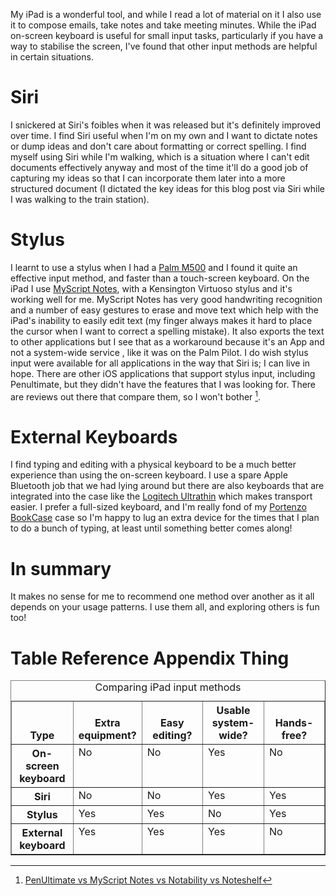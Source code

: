 <!--
.. title: iPad Input Methods
.. slug: ipad-input-methods
.. date: 2013/04/11 16:24:20
.. spellcheck_exceptions: iim,Bluetooth,BookCase,Kensington,Logitech,MyScript,Noteshelf,PenUltimate,Portenzo,Siri,Siri's,Ultrathin,blog,iOS,iPad,iPad's
.. tags: Technology
.. link: 
.. description: 
-->


My iPad is a wonderful tool, and while I read a lot of material on it I also use it to compose emails, take notes and take meeting minutes. While the iPad on-screen keyboard is useful for small input tasks, particularly if you have a way to stabilise the screen, I've found that other input methods are helpful in certain situations.

Siri
====

I snickered at Siri's foibles when it was released but it's definitely improved over time. I find Siri useful when I'm on my own and I want to dictate notes or dump ideas and don't care about formatting or correct spelling. I find myself using Siri while I'm walking, which is a situation where I can't edit documents effectively anyway and most of the time it'll do a good job of capturing my ideas so that I can incorporate them later into a more structured document (I dictated the key ideas for this blog post via Siri while I was walking to the train station).

Stylus
======

I learnt to use a stylus when I had a [Palm M500](https://en.wikipedia.org/wiki/Palm_m500_series) and I found it quite an effective input method, and faster than a touch-screen keyboard. On the iPad I use [MyScript Notes](http://www.visionobjects.com/en/myscript/note-taking-and-forms-applications/myscript-notes-mobile/ios/), with a Kensington Virtuoso stylus and it's working well for me. MyScript Notes has very good handwriting recognition and a number of easy gestures to erase and move text which help with the iPad's inability to easily edit text (my finger always makes it hard to place the cursor when I want to correct a spelling mistake). It also exports the text to other applications but I see that as a workaround because it's an App and not a system-wide service , like it was on the Palm Pilot. I do wish stylus input were available for all applications in the way that Siri is; I can live in hope. There are other iOS applications that support stylus input, including Penultimate, but they didn't have the features that I was looking for. There are reviews out there that compare them, so I won't bother [^iim-1].

External Keyboards
==================

I find typing and editing with a physical keyboard to be a much better experience than using the on-screen keyboard. I use a spare Apple Bluetooth job that we had lying around but there are also keyboards that are integrated into the case like the [Logitech Ultrathin](http://www.logitech.com/en-au/product/ultrathin-keyboard-cover) which makes transport easier. I prefer a full-sized keyboard, and I'm really fond of my [Portenzo BookCase](http://www.portenzo.com/collections/ipad) case so I'm happy to lug an extra device for the times that I plan to do a bunch of typing, at least until something better comes along!

In summary
==========

It makes no sense for me to recommend one method over another as it all depends on your usage patterns. I use them all, and exploring others is fun too!

Table Reference Appendix Thing
==============================

<!-- not possible to do natively in markdown... just re-paste the rst output -->
<table border="1" id="appendix-table">
  <caption>Comparing iPad input methods</caption>
  <colgroup><col width="20%"><col width="20%"><col width="20%"><col width="20%"><col width="20%"></colgroup>
  <thead valign="bottom">
    <tr><th class="head stub">Type</th><th class="head">Extra equipment?</th><th class="head">Easy editing?</th><th class="head">Usable system-wide?</th><th class="head">Hands-free?</th></tr>
  </thead>
  <tbody valign="top">
    <tr><th class="stub">On-screen keyboard</th><td>No</td><td>No</td><td>Yes</td><td>No</td></tr>
    <tr><th class="stub">Siri</th><td>No</td><td>No</td><td>Yes</td><td>Yes</td></tr>
    <tr><th class="stub">Stylus</th><td>Yes</td><td>Yes</td><td>No</td><td>Yes</td></tr>
    <tr><th class="stub">External keyboard</th><td>Yes</td><td>Yes</td><td>Yes</td><td>No</td></tr>
  </tbody>
</table>

[^iim-1]: [PenUltimate vs MyScript Notes vs Notability vs Noteshelf](http://www.dependentongadgets.com/dependent-on-gadgets/2012/10/penultimate-vs-myscript-notes-vs-notability-vs-noteshelf)

